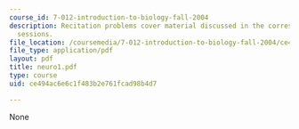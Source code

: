 ```yaml
---
course_id: 7-012-introduction-to-biology-fall-2004
description: Recitation problems cover material discussed in the corresponding lecture
  sessions.
file_location: /coursemedia/7-012-introduction-to-biology-fall-2004/ce494ac6e6c1f483b2e761fcad98b4d7_neuro1.pdf
file_type: application/pdf
layout: pdf
title: neuro1.pdf
type: course
uid: ce494ac6e6c1f483b2e761fcad98b4d7

---
```

None